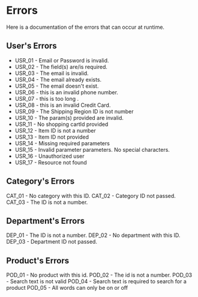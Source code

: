 # Errors

Here is a documentation of the errors that can occur at runtime.

## User's Errors

- USR_01 - Email or Password is invalid.
- USR_02 - The field(s) are/is required.
- USR_03 - The email is invalid.
- USR_04 - The email already exists.
- USR_05 - The email doesn't exist.
- USR_06 - this is an invalid phone number.
- USR_07 - this is too long <FIELD NAME>.
- USR_08 - this is an invalid Credit Card.
- USR_09 - The Shipping Region ID is not number
- USR_10 - The param(s) provided are invalid.
- USR_11 - No shopping cartId provided
- USR_12 - Item ID is not a number
- USR_13 - Item ID not provided
- USR_14 - Missing required parameters
- USR_15 - Invalid parameter parameters. No special characters.
- USR_16 - Unauthorized user
- USR_17 - Resource not found

## Category's Errors

CAT_01 - No category with this ID.
CAT_02 - Category ID not passed.
CAT_03 - The ID is not a number.

## Department's Errors

DEP_01 - The ID is not a number.
DEP_02 - No department with this ID.
DEP_03 - Department ID not passed.

## Product's Errors

POD_01 - No product with this id.
POD_02 - The id is not a number.
POD_03 - Search text is not valid
POD_04 - Search text is required to search for a product
POD_05 - All words can only be on or off
